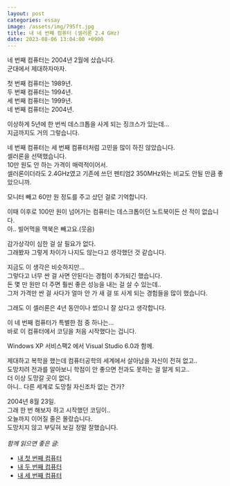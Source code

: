 ```yaml
---
layout: post
categories: essay
image: /assets/img/795ft.jpg
title: 내 네 번째 컴퓨터 (셀러론 2.4 GHz)
date: 2023-08-06 13:04:00 +0900
---
```


네 번째 컴퓨터는 2004년 2월에 샀습니다.  
군대에서 제대하자마자.

첫 번째 컴퓨터는 1989년.  
두 번째 컴퓨터는 1994년.  
세 번째 컴퓨터는 1999년.  
네 번째 컴퓨터는 2004년.

이상하게 5년에 한 번씩 데스크톱을 사게 되는 징크스가 있는데...  
지금까지도 거의 그렇습니다.

네 번째 컴퓨터는 세 번째 컴퓨터처럼 고민을 많이 하진 않았습니다.   
셀러론을 선택했습니다.  
10만 원도 안 하는 가격이 매력적이어서.  
셀러론이더라도 2.4GHz였고 기존에 쓰던 펜티엄2 350MHz와는 비교도 안될 만큼 좋았으니까.

모니터 빼고 60만 원 정도를 주고 샀던 걸로 기억합니다.

이때 이후로 100만 원이 넘어가는 컴퓨터는 데스크톱이던 노트북이든 산 적이 없습니다.  
아.. 빌어먹을 맥북은 빼고요.(웃음)

감가상각이 심한 걸 살 필요가 없다.  
그래봤자 그렇게 차이가 나지도 않는다고 생각했던 것 같습니다.

지금도 이 생각은 비슷하지만...   
그렇다고 너무 싼 걸 사면 안된다는 경험이 추가되긴 했습니다.  
돈 몇 만 원만 더 주면 훨씬 좋은 성능을 내는 걸 살 수 있는데..  
그저 가격만 싼 걸 사다가 얼마 안 가 새 걸 또 사게 되는 경험들을 많이 했습니다.

그래도 이 셀러론은 4년 동안이나 썼으니 잘 샀다고 생각합니다.

이 네 번째 컴퓨터가 특별한 점 중 하나는...   
바로 이 컴퓨터에서 코딩을 처음 시작했다는 겁니다.

Windows XP 서비스팩2 에서 Visual Studio 6.0과 함께.

제대하고 복학을 했는데 컴퓨터공학의 세계에서 살아남을 자신이 전혀 없고..  
도망치려 전과를 알아보니 학점이 안 좋으면 전과도 못하는 걸 알게 되고..  
더 이상 도망갈 곳이 없다.  
아니.. 다른 세계로 도망칠 자신조차 없는 건가?  

2004년 8월 23일.  
그래 한 번 해보자 하고 시작했던 코딩이..  
오늘까지 이어질 줄은 몰랐습니다.  
도망치지 않고 부딪혀 보길 정말 잘했습니다.
<br>
<br>
*함께 읽으면 좋은 글:*
* [내 첫 번째 컴퓨터](/essay/2021/08/23/첫-컴퓨터의-추억.html)
* [내 두 번째 컴퓨터](/essay/2022/09/06/second-computer-486-dx2-50.html)
* [내 세 번째 컴퓨터](/essay/2023/05/28/my-third-computer.html)
